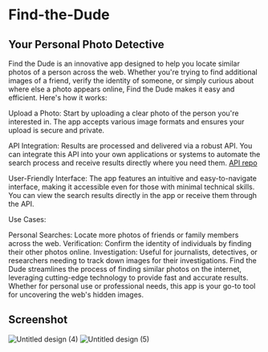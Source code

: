 # Find-the-Dude

## Your Personal Photo Detective

Find the Dude is an innovative app designed to help you locate similar photos of a person across the web. Whether you're trying to find additional images of a friend, verify the identity of someone, or simply curious about where else a photo appears online, Find the Dude makes it easy and efficient. Here's how it works:

Upload a Photo: Start by uploading a clear photo of the person you're interested in. The app accepts various image formats and ensures your upload is secure and private.

API Integration: Results are processed and delivered via a robust API. You can integrate this API into your own applications or systems to automate the search process and receive results directly where you need them. [API repo](https://github.com/Asif-Faizal/Find-The-Dude-API)

User-Friendly Interface: The app features an intuitive and easy-to-navigate interface, making it accessible even for those with minimal technical skills. You can view the search results directly in the app or receive them through the API.

Use Cases:

Personal Searches: Locate more photos of friends or family members across the web.
Verification: Confirm the identity of individuals by finding their other photos online.
Investigation: Useful for journalists, detectives, or researchers needing to track down images for their investigations.
Find the Dude streamlines the process of finding similar photos on the internet, leveraging cutting-edge technology to provide fast and accurate results. Whether for personal use or professional needs, this app is your go-to tool for uncovering the web's hidden images.

## Screenshot

![Untitled design (4)](https://github.com/Asif-Faizal/Find-The-Dude/assets/112123678/cc6c82f0-6257-41df-b81a-160924d6b902)
![Untitled design (5)](https://github.com/Asif-Faizal/Find-The-Dude/assets/112123678/93be7473-cd24-47b3-9f10-c232cd08c6d8)
